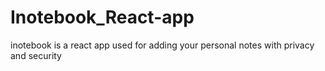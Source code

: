# Inotebook_React-app
inotebook is a react app used for adding your personal notes with privacy and security
